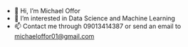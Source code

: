 - 👋 Hi, I’m Michael Offor
- 👀 I’m interested in Data Science and Machine Learning
- 📫 Contact me through 09013414387 or send an email to michaeloffor01@gmail.com

<!---
michaeloffor/michaeloffor is a ✨ special ✨ repository because its `README.md` (this file) appears on your GitHub profile.
You can click the Preview link to take a look at your changes.
--->
